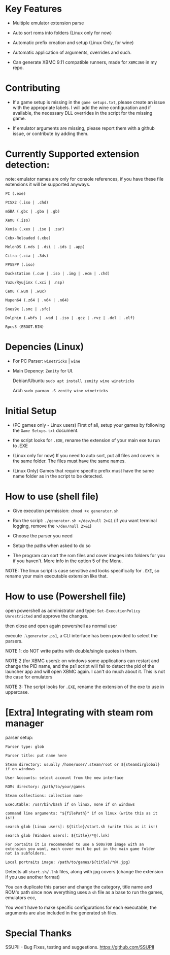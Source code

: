 # Key Features

- Multiple emulator extension parse

- Auto sort roms into folders (Linux only for now)

- Automatic prefix creation and setup (Linux Only, for wine)

- Automatic application of arguments, overrides and such.

- Can generate XBMC 9.11 compatible runners, made for `XBMC360` in my repo.

# Contributing

- If a game setup is missing in the `game setups.txt`, please create an issue with the appropriate labels.
  I will add the wine configuration and if available, the necessary DLL overrides in the script for the missing game.
  
- If emulator arguments are missing, please report them with a github issue, or contribute by adding them.


# Currently Supported extension detection:

note: emulator names are only for console references, if you have these file extensions it will be supported anyways.

```
PC (.exe)

PCSX2 (.iso | .chd)

mGBA (.gbc | .gba | .gb)

Xemu (.iso)

Xenia (.xex | .iso | .zar)

Cxbx-Reloaded (.xbe)

MelonDS (.nds | .dsi | .ids | .app)

Citra (.cia | .3ds)

PPSSPP (.iso)

Duckstation (.cue | .iso | .img | .ecm | .chd)  

Yuzu/Ryujinx (.xci | .nsp)

Cemu (.wum | .wux)

Mupen64 (.z64 | .v64 | .n64)

Snes9x (.smc | .sfc)

Dolphin (.wbfs | .wad | .iso | .gcz | .rvz | .dol | .elf)

Rpcs3 (EBOOT.BIN)
```
# Depencies (Linux)

- For PC Parser: `winetricks` | `wine` 

- Main Depency: `Zenity` for UI.

  Debian/Ubuntu  `sudo apt install zenity wine winetricks`

  Arch 	   	 `sudo pacman -S zenity wine winetricks`

# Initial Setup

- (PC games only - Linux users) First of all, setup your games by following the `Game Setups.txt` document.

- the script looks for `.EXE`, rename the extension of your main exe tu run to .EXE 

- (Linux only for now) If you need to auto sort, put all files and covers in the same folder. The files must have the same names.

- (Linux Only) Games that require specific prefix must have the same name folder as in the script to be detected. 

# How to use (shell file)

- Give execution permission: `chmod +x generator.sh`

- Run the script: `./generator.sh >/dev/null 2>&1` (if you want terminal logging, remove the `>/dev/null 2>&1`)

- Choose the parser you need

- Setup the paths when asked to do so

- The program can sort the rom files and cover images into folders for you if you haven't. More info in the option 5 of the Menu.

NOTE: The linux script is case sensitive and looks specifically for `.EXE`, so rename your main executable extension like that.

# How to use (Powershell file)

open powershell as administrator and type: `Set-ExecutionPolicy Unrestricted` and approve the changes.

then close and open again powershell as normal user 

execute  `.\generator.ps1`, a CLI interface has been provided to select the parsers.

NOTE 1: do NOT write paths with double/single quotes in them.

NOTE 2 (for XBMC users): on windows some applications can restart and change the PID name, and the ps1 script will fail to detect the pid of the launcher app
and will open XBMC again. I can't do much about it. This is not the case for emulators

NOTE 3: The script looks for `.EXE`, rename the extension of the exe to use in uppercase.


# [Extra] Integrating with steam rom manager

parser setup:

```
Parser type: glob

Parser title: put name here

Steam directory: usually /home/user/.steam/root or ${steamdirglobal} if on windows

User Accounts: select account from the new interface

ROMs directory: /path/to/your/games

Steam collections: collection name

Executable: /usr/bin/bash if on linux, none if on windows

command line arguments: "${filePath}" if on linux (write this as it is!)

search glob [Linux users]: ${title}/start.sh (write this as it is!)

search glob [Windows users]: ${title}/*@(.lnk)

For portaits it is recommended to use a 500x700 image with an extension you want, each cover must be put in the main game folder
not in subfolders.

Local portraits image: /path/to/games/${title}/*@(.jpg)
```

Detects all `start.sh/.lnk` files, along with jpg covers (change the extension if you use another format)

You can duplicate this parser and change the category, title name and ROM's path since now everything uses a `sh` file as a base to run the games, emulators ecc,

You won't have to make specific configurations for each executable, the arguments are also included in the generated sh files.


# Special Thanks

SSUPII - Bug Fixes, testing and suggestions. https://github.com/SSUPII
